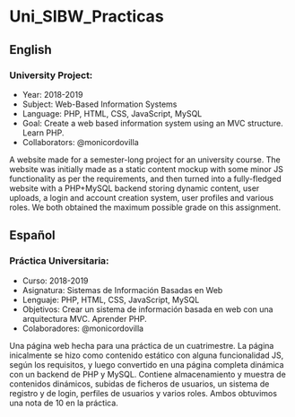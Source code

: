 # Uni_SIBW_Practicas

## English

### University Project:
* Year: 2018-2019
* Subject: Web-Based Information Systems
* Language: PHP, HTML, CSS, JavaScript, MySQL
* Goal: Create a web based information system using an MVC structure. Learn PHP.
* Collaborators: @monicordovilla

A website made for a semester-long project for an university course. The website was initially made as a static content mockup with some minor JS functionality as per the requirements, and then turned into a fully-fledged website with a PHP+MySQL backend storing dynamic content, user uploads, a login and account creation system, user profiles and various roles. We both obtained the maximum possible grade on this assignment.

## Español

### Práctica Universitaria:
* Curso: 2018-2019
* Asignatura: Sistemas de Información Basadas en Web
* Lenguaje: PHP, HTML, CSS, JavaScript, MySQL
* Objetivos: Crear un sistema de información basada en web con una arquitectura MVC. Aprender PHP.
* Colaboradores: @monicordovilla

Una página web hecha para una práctica de un cuatrimestre. La página inicalmente se hizo como contenido estático con alguna funcionalidad JS, según los requisitos, y luego convertido en una página completa dinámica con un backend de PHP y MySQL. Contiene almacenamiento y muestra de contenidos dinámicos, subidas de ficheros de usuarios, un sistema de registro y de login, perfiles de usuarios y varios roles. Ambos obtuvimos una nota de 10 en la práctica.
